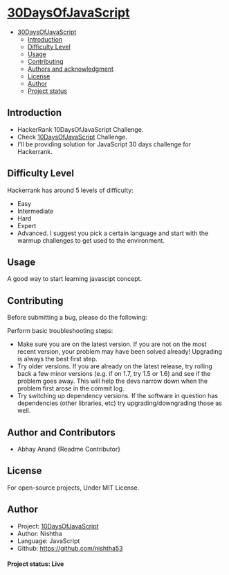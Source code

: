 # [30DaysOfJavaScript](https://www.hackerrank.com/domains/tutorials/10-days-of-javascript)

- [30DaysOfJavaScript](#10daysofjavascript)
  - [Introduction](#introduction)
  - [Difficulty Level](#difficulty-level)
  - [Usage](#usage)
  - [Contributing](#contributing)
  - [Authors and acknowledgment](#authors-and-acknowledgment)
  - [License](#license)
  - [Author](#author)
  - [Project status](####project-status)

## Introduction

- HackerRank 10DaysOfJavaScript Challenge.
- Check [10DaysOfJavaScript](https://www.hackerrank.com/domains/tutorials/10-days-of-javascript) Challenge.
- I'll be providing solution for JavaScript 30 days challenge for Hackerrank.

## Difficulty Level

Hackerrank has around 5 levels of difficulty:

- Easy
- Intermediate
- Hard
- Expert
- Advanced.
I suggest you pick a certain language and start with the warmup challenges to get used to the environment.

## Usage

A good way to start learning javascipt concept.

## Contributing

Before submitting a bug, please do the following:

Perform basic troubleshooting steps:

- Make sure you are on the latest version. If you are not on the most recent version, your problem may have been solved already! Upgrading is always the best first step.
- Try older versions. If you are already on the latest release, try rolling back a few minor versions (e.g. if on 1.7, try 1.5 or 1.6) and see if the problem goes away. This will help the devs narrow down when the problem first arose in the commit log.
- Try switching up dependency versions. If the software in question has dependencies (other libraries, etc) try upgrading/downgrading those as well.

## Author and Contributors

- Abhay Anand {Readme Contributor}

## License

For open-source projects, Under MIT License.

## Author

- Project: [10DaysOfJavaScript](https://www.hackerrank.com/domains/tutorials/30-days-of-code?filters%5Bstatus%5D%5B%5D=unsolved&badge_type=30-days-of-code)
- Author: Nishtha
- Language: JavaScript
- Github: <https://github.com/nishtha53>

#### Project status: Live 
